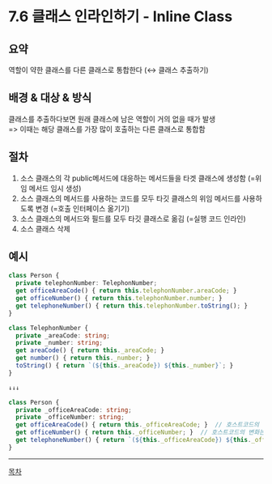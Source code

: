 # 7.6 클래스 인라인하기 - Inline Class

## 요약

역할이 약한 클래스를 다른 클래스로 통합한다 (↔ 클래스 추출하기)


## 배경 & 대상 & 방식

클래스를 추출하다보면 원래 클래스에 남은 역할이 거의 없을 때가 발생  
=> 이때는 해당 클래스를 가장 많이 호출하는 다른 클래스로 통합함


## 절차

1. 소스 클래스의 각 public메서드에 대응하는 메서드들을 타겟 클래스에 생성함 (=위임 메서드 임시 생성)
2. 소스 클래스의 메서드를 사용하는 코드를 모두 타깃 클래스의 위임 메서드를 사용하도록 변경 (=호출 인터페이스 옮기기)
3. 소스 클래스의 메서드와 필드를 모두 타깃 클래스로 옮김 (=실행 코드 인라인)
4. 소스 클래스 삭제


## 예시

```typescript
class Person {
  private telephonNumber: TelephonNumber;
  get officeAreaCode() { return this.telephonNumber.areaCode; }
  get officeNumber() { return this.telephonNumber.number; }
  get telephoneNumber() { return this.telephonNumber.toString(); }
}

class TelephonNumber {
  private _areaCode: string;
  private _number: string;
  get areaCode() { return this._areaCode; }
  get number() { return this._number; }
  toString() { return `(${this._areaCode}) ${this._number}`; }
}

↓↓↓

class Person {
  private _officeAreaCode: string;
  private _officeNumber: string;
  get officeAreaCode() { return this._officeAreaCode; }  // 호스트코드의 변화는 없다
  get officeNumber() { return this._officeNumber; }  // 호스트코드의 변화는 없다
  get telephoneNumber() { return `(${this._officeAreaCode}) ${this._officeNumber}`; }  // 호스트코드의 변화는 없다
}
```

---
[목차](../README.md)
